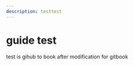 ```yaml
---
description: testtest
---
```


# guide test

test is gihub to book  after modification for gitbook

